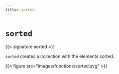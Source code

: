 ```yaml
---
title: sorted
---
```


# `sorted`

{{< signature sorted >}}

`sorted` creates a collection with the elements sorted.

{{< figure src="images/functions/sorted.svg" >}}
